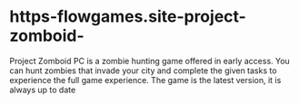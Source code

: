 # https-flowgames.site-project-zomboid-
Project Zomboid PC is a zombie hunting game offered in early access. You can hunt zombies that invade your city and complete the given tasks to experience the full game experience. The game is the latest version, it is always up to date
